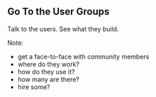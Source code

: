 ## Go To the User Groups

Talk to the users. See what they build. <!-- .element: class="fragment" data-fragment-index="0" -->

Note:

- get a face-to-face with community members
- where do they work?
- how do they use it?
- how many are there?
- hire some?
